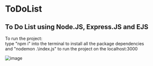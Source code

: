 # ToDoList

## To Do List using Node.JS, Express.JS and EJS 
To run the project: <br> type "npm i" into the terminal to install all the package dependencies <br> and "nodemon .\index.js" to run the project on the localhost:3000

![image](https://github.com/AndresFLK/ToDoList/assets/105937824/31d4b408-0ca1-4ddc-aa96-9f2783e147df)


